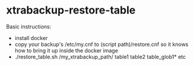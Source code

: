 # xtrabackup-restore-table

Basic instructions:
- install docker
- copy your backup's /etc/my.cnf to (script path)/restore.cnf so it knows how to bring it up inside the docker image
- ./restore_table.sh /my_xtrabackup_path/  table1 table2 table_glob1* etc
